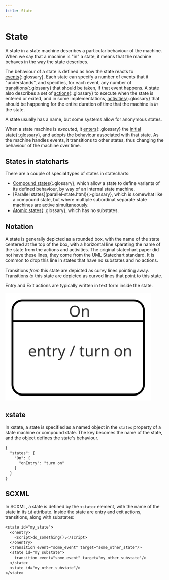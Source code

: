 ```yaml
---
title: State
---
```


# State

A state in a state machine describes a particular behaviour of the machine.  When we say that a machine is "in" a state, it means that the machine behaves in the way the state describes.

The behaviour of a state is defined as how the state reacts to [events](event.html){:.glossary}.  Each state can specify a number of events that it "understands", and specifies, for each event, any number of [transitions](transition.html){:.glossary} that should be taken, if that event happens.  A state also describes a set of [actions](action.html){:.glossary} to execute when the state is entered or exited, and in some implementations, [activities](activity.html){:.glossary} that should be happening for the entire duration of time that the machine is _in_ the state.

A state usually has a name, but some systems allow for anonymous states.

When a state machine is _executed_, it [enters](enter.html){:.glossary} the [initial state](initial-state.html){:.glossary}, and adopts the behaviour associated with that state.  As the machine handles events, it transitions to other states, thus changing the behaviour of the machine over time.


## States in statcharts

There are a couple of special types of states in statecharts:

* [Compound states](compound-state.html){:.glossary}, which allow a state to define variants of its defined behaviour, by way of an internal state machine.
* [Parallel states](parallel-state.html}{:-glossary}, which is somewhat like a compound state, but where multiple subordinat separate state machines are active simultaneously.
* [Atomic states](atomic-state.html){:.glossary}, which has no substates.


## Notation

A state is generally depicted as a rounded box, with the name of the state centered at the top of the box, with a horizontal line sparating the name of the state from the actions and activities.  The original statechart paper did not have these lines, they come from the UML Statechart standard.  It is common to drop this line in states that have no substates and no actions.

Transitions _from_ this state are depicted as curvy lines pointing away.  Transitions _to_ this state are depicted as curved lines that point to this state.

Entry and Exit actions are typically written in text form inside the state.

![A rounded rectangle with a horizontal line, on top of which the word "On", and below which the words "entry / turn on"](state.svg)

## xstate

In xstate, a state is specified as a named object in the `states` property of a state machine or compound state.  The key becomes the name of the state, and the object defines the state's behaviour.

```
{
  "states": {
    "On": {
      "onEntry": "turn on"
    }
  }
}
```

## SCXML

In SCXML, a state is defined by the `<state>` element, with the name of the state in its `id` attribute.  Inside the state are entry and exit actions, transitions, along with substates:

    <state id="my_state">
      <onentry>
        <script>do_something();</script>
      </onentry>
      <transition event="some_event" target="some_other_state"/>
      <state id="my_substate">
        transition event="some_event" target="my_other_substate"/>
      </state>
      <state id="my_other_substate"/>
    </state>


